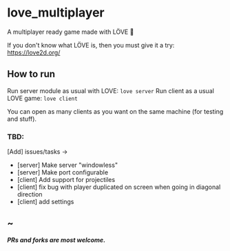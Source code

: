 # love_multiplayer
A multiplayer ready game made with LÖVE :sparkling_heart:

If you don't know what LÖVE is, then you must give it a try:
https://love2d.org/

## How to run
Run server module as usual with LOVE: `love server`
Run client as a usual LOVE game: `love client`

You can open as many clients as you want on the same machine (for testing and stuff).

### TBD:
[Add] issues/tasks ->
- [server] Make server "windowless"
- [server] Make port configurable
- [client] Add support for projectiles
- [client] fix bug with player duplicated on screen when going in diagonal direction
- [client] add settings


~
---
_**PRs and forks are most welcome.**_
